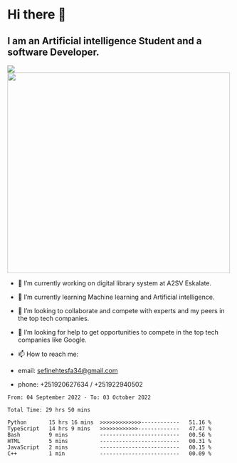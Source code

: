 # Hi there 👋
## I am an Artificial intelligence Student and a software Developer.
<img src = "https://github-readme-stats.vercel.app/api?username=sefinehtesfa34&&show_icons=true&title_color=ffffff&icon_color=bb2acf&text_color=daf7dc&bg_color=151515"/>
<img src="https://wakatime.com/share/@sefinehtesfa34/ae9674e3-b462-4438-9120-52fc3d0ffbbb.png" width ="500" height = "450"/>

- 🔭 I’m currently working on digital library system at A2SV Eskalate.
- 🌱 I’m currently learning Machine learning and Artificial intelligence.
- 👯 I’m looking to collaborate and compete with experts and my peers in the top tech companies.
- 🤔 I’m looking for help to get opportunities to compete in the top tech companies like Google.

- 📫 How to reach me: 
- email: sefinehtesfa34@gmail.com
- phone: +251920627634 / +251922940502
<!--START_SECTION:waka-->

```text
From: 04 September 2022 - To: 03 October 2022

Total Time: 29 hrs 50 mins

Python       15 hrs 16 mins  >>>>>>>>>>>>>------------   51.16 %
TypeScript   14 hrs 9 mins   >>>>>>>>>>>>-------------   47.47 %
Bash         9 mins          -------------------------   00.56 %
HTML         5 mins          -------------------------   00.31 %
JavaScript   2 mins          -------------------------   00.15 %
C++          1 min           -------------------------   00.09 %
```

<!--END_SECTION:waka-->
